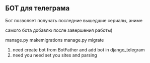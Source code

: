 ## БОТ для телеграма

Бот позволяет получать последние вышедшие сериалы, аниме

самого бота добавлю после завершения работы)


manage.py makemigrations
manage.py migrate

1. need create bot from BotFather and add bot in django_telegram
2. need 
you need set you sites and parsing 
